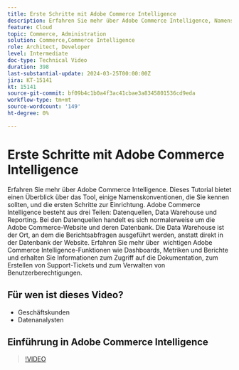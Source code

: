 ```yaml
---
title: Erste Schritte mit Adobe Commerce Intelligence
description: Erfahren Sie mehr über Adobe Commerce Intelligence, Namenskonventionen, Datenintegration, anfängliche Dashboard-Einrichtung, Datenquellen, Data Warehouse, Reporting und Benutzerverwaltung.
feature: Cloud
topic: Commerce, Administration
solution: Commerce,Commerce Intelligence
role: Architect, Developer
level: Intermediate
doc-type: Technical Video
duration: 398
last-substantial-update: 2024-03-25T00:00:00Z
jira: KT-15141
kt: 15141
source-git-commit: bf09b4c1b0a4f3ac41cbae3a8345801536cd9eda
workflow-type: tm+mt
source-wordcount: '149'
ht-degree: 0%

---
```



# Erste Schritte mit Adobe Commerce Intelligence

Erfahren Sie mehr über Adobe Commerce Intelligence. Dieses Tutorial bietet einen Überblick über das Tool, einige Namenskonventionen, die Sie kennen sollten, und die ersten Schritte zur Einrichtung. Adobe Commerce Intelligence besteht aus drei Teilen: Datenquellen, Data Warehouse und Reporting. &#x200B;Bei den Datenquellen handelt es sich normalerweise um die Adobe Commerce-Website und deren Datenbank. &#x200B;Die Data Warehouse ist der Ort, an dem die Berichtsabfragen ausgeführt werden, anstatt direkt in der Datenbank der Website. &#x200B;Erfahren Sie mehr über &#x200B; wichtigen Adobe Commerce Intelligence-Funktionen wie Dashboards, Metriken und Berichte und erhalten Sie Informationen zum Zugriff auf die Dokumentation, zum Erstellen von Support-Tickets und zum Verwalten von Benutzerberechtigungen.

## Für wen ist dieses Video?

- Geschäftskunden
- Datenanalysten

## Einführung in Adobe Commerce Intelligence

>[!VIDEO](https://video.tv.adobe.com/v/3428024?learn=on)
